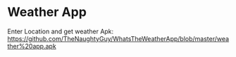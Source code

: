 # Weather App
Enter Location and get weather
Apk:  https://github.com/TheNaughtyGuy/WhatsTheWeatherApp/blob/master/weather%20app.apk

